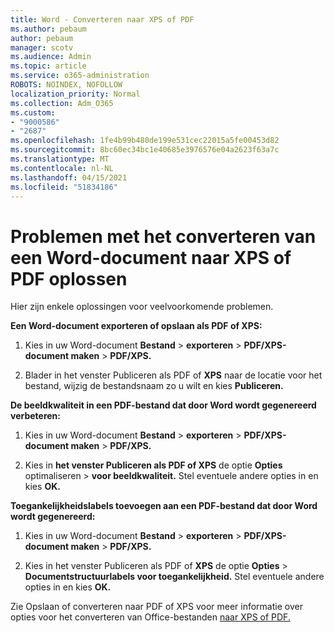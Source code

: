 ```yaml
---
title: Word - Converteren naar XPS of PDF
ms.author: pebaum
author: pebaum
manager: scotv
ms.audience: Admin
ms.topic: article
ms.service: o365-administration
ROBOTS: NOINDEX, NOFOLLOW
localization_priority: Normal
ms.collection: Adm_O365
ms.custom:
- "9000586"
- "2687"
ms.openlocfilehash: 1fe4b99b480de199e531cec22015a5fe00453d82
ms.sourcegitcommit: 8bc60ec34bc1e40685e3976576e04a2623f63a7c
ms.translationtype: MT
ms.contentlocale: nl-NL
ms.lasthandoff: 04/15/2021
ms.locfileid: "51834186"
---
```

# <a name="resolve-issues-converting-a-word-document-to-xps-or-pdf"></a>Problemen met het converteren van een Word-document naar XPS of PDF oplossen

Hier zijn enkele oplossingen voor veelvoorkomende problemen. 

**Een Word-document exporteren of opslaan als PDF of XPS:**

1. Kies in uw Word-document **Bestand**  >  **exporteren**  >  **PDF/XPS-document maken**  >  **PDF/XPS.**

2. Blader in het venster Publiceren als PDF of **XPS** naar de locatie voor het bestand, wijzig de bestandsnaam zo u wilt en kies **Publiceren.**

**De beeldkwaliteit in een PDF-bestand dat door Word wordt gegenereerd verbeteren:**

1. Kies in uw Word-document **Bestand**  >  **exporteren**  >  **PDF/XPS-document maken**  >  **PDF/XPS.**

2. Kies in **het venster Publiceren als PDF of XPS** de optie **Opties** optimaliseren  >  **voor beeldkwaliteit.** Stel eventuele andere opties in en kies **OK.** 

**Toegankelijkheidslabels toevoegen aan een PDF-bestand dat door Word wordt gegenereerd:**
 
1. Kies in uw Word-document **Bestand**  >  **exporteren**  >  **PDF/XPS-document maken**  >  **PDF/XPS.**

2. Kies in het venster Publiceren als PDF of **XPS** de optie **Opties**  >  **Documentstructuurlabels voor toegankelijkheid.** Stel eventuele andere opties in en kies **OK.**

Zie Opslaan of converteren naar PDF of XPS voor meer informatie over opties voor het converteren van Office-bestanden [naar XPS of PDF.](https://support.office.com/article/d85416c5-7d77-4fd6-a216-6f4bf7c7c110)